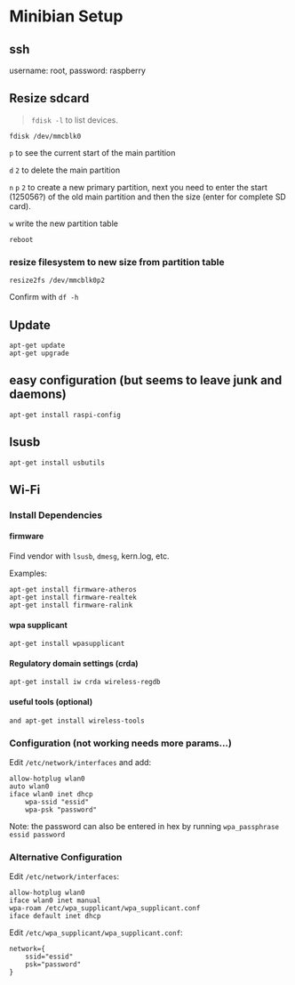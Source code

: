 # Minibian Setup

## ssh
username: root, password: raspberry

## Resize sdcard
> `fdisk -l` to list devices.

```
fdisk /dev/mmcblk0
```

`p` to see the current start of the main partition

`d` `2` to delete the main partition

`n` `p` `2` to create a new primary partition, next you need to enter the start (125056?) of the old main partition and then the size (enter for complete SD card).

`w` write the new partition table

`reboot`

### resize filesystem to new size from partition table
```
resize2fs /dev/mmcblk0p2
```

Confirm with `df -h`


## Update
```
apt-get update
apt-get upgrade
```

## easy configuration (but seems to leave junk and daemons)
```
apt-get install raspi-config
```

## lsusb
```
apt-get install usbutils
```

## Wi-Fi

### Install Dependencies

#### firmware
Find vendor with `lsusb`, `dmesg`, kern.log, etc.

Examples:
```
apt-get install firmware-atheros
apt-get install firmware-realtek
apt-get install firmware-ralink
```

#### wpa supplicant
```
apt-get install wpasupplicant
```

#### Regulatory domain settings (crda)
```
apt-get install iw crda wireless-regdb
```

#### useful tools (optional)
```
and apt-get install wireless-tools
```

### Configuration (not working needs more params...)

Edit `/etc/network/interfaces` and add:

```
allow-hotplug wlan0
auto wlan0
iface wlan0 inet dhcp
    wpa-ssid "essid"
    wpa-psk "password"
```
Note: the password can also be entered in hex by running `wpa_passphrase essid password`

### Alternative Configuration

Edit `/etc/network/interfaces`:
```
allow-hotplug wlan0
iface wlan0 inet manual
wpa-roam /etc/wpa_supplicant/wpa_supplicant.conf
iface default inet dhcp
```

Edit `/etc/wpa_supplicant/wpa_supplicant.conf`:
```
network={
    ssid="essid"
    psk="password"
}
```
